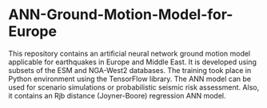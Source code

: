# ANN-Ground-Motion-Model-for-Europe
This repository contains an artificial neural network ground motion model applicable for earthquakes in Europe and Middle East. It is developed using subsets of the ESM and NGA-West2 databases. The training took place in Python environment using the TensorFlow library. The ANN model can be used for scenario simulations or probabilistic seismic risk assessment. Also, it contains an Rjb distance (Joyner-Boore) regression ANN model.
